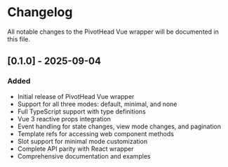 # Changelog

All notable changes to the PivotHead Vue wrapper will be documented in this file.

## [0.1.0] - 2025-09-04

### Added

- Initial release of PivotHead Vue wrapper
- Support for all three modes: default, minimal, and none
- Full TypeScript support with type definitions
- Vue 3 reactive props integration
- Event handling for state changes, view mode changes, and pagination
- Template refs for accessing web component methods
- Slot support for minimal mode customization
- Complete API parity with React wrapper
- Comprehensive documentation and examples

